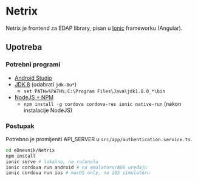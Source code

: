 # Netrix

Netrix je frontend za EDAP library, pisan u [Ionic](https://ionicframework.com/) frameworku (Angular).

## Upotreba

### Potrebni programi

* [Android Studio](https://developer.android.com/studio)
* [JDK 8](https://github.com/frekele/oracle-java/releases) (odabrati `jdk-8u*`)
	* `set PATH=%PATH%;C:\Program Files\Java\jdk1.8.0_*\bin`
* [NodeJS + NPM](https://nodejs.org/en/download/)
	* `npm install -g cordova cordova-res ionic native-run` (nakon instalacije NodeJS)

### Postupak

Potrebno je promijeniti API_SERVER u `src/app/authentication.service.ts`.

```bash
cd eDnevnik/Netrix
npm install
ionic serve # lokalno, na računalu
ionic cordova run android # na emulatoru/ADB uređaju
ionic cordova run ios # macOS only, na iOS simulatoru
```
